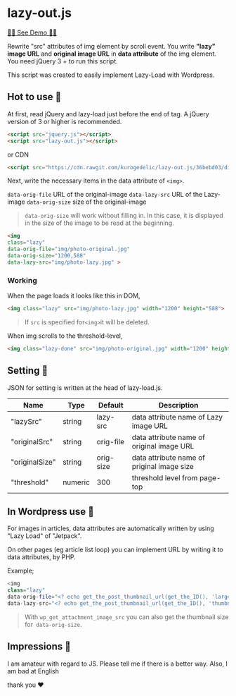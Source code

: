 # lazy-out.js

[🤦‍♀️ See Demo 🤦‍♀️](https://kurogedelic.github.io/lazy-out/)


Rewrite "src" attributes of img element by scroll event. 
You write **"lazy" image URL** and **original image URL** in **data   attribute** of the img element. 
You need jQuery 3 + to run this script.

This script was created to easily implement Lazy-Load with Wordpress.

## Hot to use 🤧

At first, read jQuery and lazy-load just before the end of <body> tag.
A jQuery version of 3 or higher is recommended.
  
```html
<script src="jquery.js"></script>
<script src="lazy-out.js"></script>
```

or CDN

```html
<script src="https://cdn.rawgit.com/kurogedelic/lazy-out.js/36bebd03/dist/lazy-out.min.js"></script>
```

Next, write the necessary items in the data attribute of `<img>`.

`data-orig-file` URL of the original-image
`data-lazy-src` URL of the Lazy-image
`data-orig-size` size of the original-image

> `data-orig-size` will work without filling in.
> In this case, it is displayed in the size of the image to be read at the beginning.


```html
<img 
class="lazy"
data-orig-file="img/photo-original.jpg"
data-orig-size="1200,588"
data-lazy-src="img/photo-lazy.jpg" >
```

### Working

When the page loads it looks like this in DOM,

```html
<img class="lazy" src="img/photo-lazy.jpg" width="1200" height="588">
```
> If `src` is specified for` <img> `it will be deleted.

When img scrolls to the threshold-level,

```html
<img class="lazy-done" src="img/photo-original.jpg" width="1200" height="588">
```

## Setting 🤧
JSON for setting is written at the head of lazy-load.js.

Name | Type | Default | Description
------ | ---- | ------- | -----------
"lazySrc" | string | lazy-src | data attribute name of Lazy image URL
"originalSrc" | string | orig-file | data attribute name of original image URL
"originalSize" | string | orig-size | data attribute name of priginal image size
"threshold" | numeric | 300 | threshold level from page-top

## In Wordpress use 🤧

For images in articles, data attributes are automatically written by using "Lazy Load" of "Jetpack".

On other pages (eg article list loop) you can implement URL by writing it to data attributes, by PHP.

Example;

````php
<img 
class="lazy"
data-orig-file="<? echo get_the_post_thumbnail_url(get_the_ID(), 'large'); ?>"
data-lazy-src="<? echo get_the_post_thumbnail_url(get_the_ID(), 'thumbnail'); ?>" >
````

> With `wp_get_attachment_image_src` you can also get the thumbnail size for` data-orig-size`.


## Impressions 🙇
I am amateur with regard to JS.
Please tell me if there is a better way.
Also, I am bad at English

thank you
❤️
